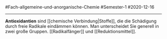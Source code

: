 #Fach-allgemeine-und-anorganische-Chemie  #Semester-1 #2020-12-16

---

**Antioxidantien** sind [[chemische Verbindung|Stoffe]], die die Schädigung durch freie Radikale eindämmen können. Man unterscheidet Sie generell in zwei große Gruppen. [[Radikalfänger]] und [[Reduktionsmittel]].